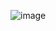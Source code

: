 ![image](https://user-images.githubusercontent.com/43126867/163969468-485ca9e3-efb2-41bf-abc8-99bbf6d40df5.png)
